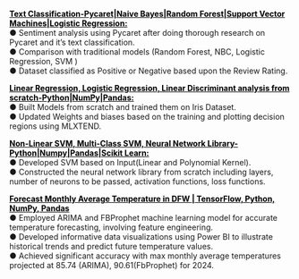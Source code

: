 <style>
  .folder-link{
    color:black;
    text-decoration:underline;
  }
</style>

<a target="_blank" class="folder-link" href="https://github.com/deejachhabra/Data-Mining/tree/master/Natural%20Language%20Processing"><b>Text Classification-Pycaret|Naive Bayes|Random Forest|Support Vector Machines|Logistic Regression:</b></a><br>
● Sentiment analysis using Pycaret after doing thorough research on Pycaret and it’s text classification.<br>
● Comparison with traditional models (Random Forest, NBC, Logistic Regression, SVM )<br>
● Dataset classified as Positive or Negative based upon the Review Rating.<br>

<a target="_blank" class="folder-link" href="https://github.com/deejachhabra/Machine-Learning/tree/master/Linear%2C%20Logistic%2C%20Linear%20Discriminant%20Analysis%20from%20scratch"><b>Linear Regression, Logistic Regression, Linear Discriminant analysis from scratch-Python|NumPy|Pandas:</b></a><br>
● Built Models from scratch and trained them on Iris Dataset.<br>
● Updated Weights and biases based on the training and plotting decision regions using MLXTEND.<br>

<a target="_blank" class="folder-link" href="https://github.com/deejachhabra/Machine-Learning/tree/master/Non-Linear%20SVm%2C%20Multi%20Class%20SVM%20and%20Neural%20Network%20Library%20from%20scratch"><b>Non-Linear SVM, Multi-Class SVM, Neural Network Library-Python|Numpy|Pandas|Scikit Learn:</b></a><br>
● Developed SVM based on Input(Linear and Polynomial Kernel).<br>
● Constructed the neural network library from scratch including layers, number of neurons to be passed, activation functions,
loss functions.<br>


<a target="_blank" class="folder-link" href="https://github.com/deejachhabra/DFW_TempChangeYearly/tree/main"><b>Forecast Monthly Average Temperature in DFW | TensorFlow, Python, NumPy, Pandas</b></a><br>
● Employed ARIMA and FBProphet machine learning model for accurate temperature forecasting, involving feature engineering.<br>
● Developed informative data visualizations using Power BI to illustrate historical trends and predict future temperature values.<br>
● Achieved significant accuracy with max monthly average temperatures projected at 85.74 (ARIMA), 90.61(FbProphet) for 2024.<br>



